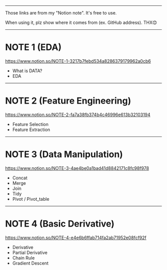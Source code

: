 -------------------------------------------------------------------
Those links are from my "Notion note".  It's free to use. 

When using it, plz show where it comes from (ex. GitHub address). THX😊

-------------------------------------------------------------------

# NOTE 1 (EDA)
https://www.notion.so/NOTE-1-3217b7febd534a8286379179962a0cb6
- What is DATA?
- EDA
-------------------------------------------------------------------

# NOTE 2 (Feature Engineering)
https://www.notion.so/NOTE-2-fa7a38fb374b4c46996e613b32103194
- Feature Selection
- Feature Extraction
-------------------------------------------------------------------

# NOTE 3 (Data Manipulation)
https://www.notion.so/NOTE-3-4ae4be0a1bad41d8842171c8fc98f978
- Concat
- Merge
- Join
- Tidy
- Pivot / Pivot_table
-------------------------------------------------------------------

# NOTE 4 (Basic Derivative)
https://www.notion.so/NOTE-4-e4e6b6ffab714fa2ab71952e08fcf92f
- Derivative
- Partial Derivative
- Chain Rule
- Gradient Descent
